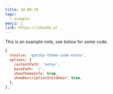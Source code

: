 ```yaml
---
title: 20-08-19
tags:
  - example
emoji: 👋
link: https://itbuddy.pl
---
```


This is an example note, see below for some code.

```js
{
  resolve: 'gatsby-theme-code-notes',
  options: {
    contentPath: 'notes',
    basePath: '/',
    showThemeInfo: true,
    showDescriptionInSidebar: true,
  },
},
```

